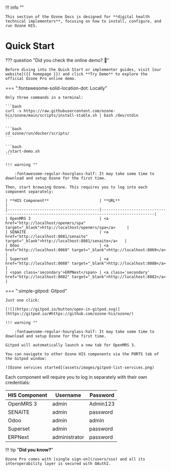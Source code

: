 !!! info ""

    This section of the Ozone Docs is designed for **digital health technical implementers**, focusing on how to install, configure, and run Ozone HIS.

# Quick Start

??? question "Did you check the online demo? :thinking:"

    Before diving into the Quick Start or implementer guides, visit [our website]({{ homepage }}) and click **Try Demo** to explore the official Ozone Pro online demo.

=== ":fontawesome-solid-location-dot: Locally"

    Only three commands in a terminal:

    ```bash
    curl -s https://raw.githubusercontent.com/ozone-his/ozone/main/scripts/install-stable.sh | bash /dev/stdin
    ```

    ```bash
    cd ozone/run/docker/scripts/
    ```

    ```bash
    ./start-demo.sh
    ```

    !!! warning ""

        :fontawesome-regular-hourglass-half: It may take some time to download and setup Ozone for the first time.

    Then, start browsing Ozone. This requires you to log into each component separately:

    | **HIS Component**                      | **URL**                                                                                     |
    |----------------------------------------|---------------------------------------------------------------------------------------------|
    | OpenMRS 3                              | <a href="http://localhost/openmrs/spa" target="_blank">http://localhost/openmrs/spa</a>     |
    | SENAITE                                | <a href="http://localhost:8081/senaite" target="_blank">http://localhost:8081/senaite</a>   |
    | Odoo                                   | <a href="http://localhost:8069" target="_blank">http://localhost:8069</a>                   |
    | Superset                               | <a href="http://localhost:8088" target="_blank">http://localhost:8088</a>                   |
    | <span class='secondary'>ERPNext</span> | <a class='secondary' href="http://localhost:8082" target="_blank">http://localhost:8082</a> |

=== ":simple-gitpod: Gitpod"

    Just one click:
    
    [![](https://gitpod.io/button/open-in-gitpod.svg)](https://gitpod.io/#https://github.com/ozone-his/ozone/)

    !!! warning ""

        :fontawesome-regular-hourglass-half: It may take some time to download and setup Ozone for the first time.

    Gitpod will automatically launch a new tab for OpenMRS 3.

    You can navigate to other Ozone HIS components via the PORTS tab of the Gitpod window:

    ![Ozone services started](assets/images/gitpod-list-services.png)

Each component will require you to log in separately with their own credentials:

| **HIS Component**                      | **Username**                                 | **Password**                            |
|----------------------------------------|----------------------------------------------|-----------------------------------------|
| OpenMRS 3                              | admin                                        | Admin123                                |
| SENAITE                                | admin                                        | password                                |
| Odoo                                   | admin                                        | admin                                   |
| Superset                               | admin                                        | password                                |
| <span class='secondary'>ERPNext</span> | <span class='secondary'>administrator</span> | <span class='secondary'>password</span> |

!!! tip "**Did you know?**"

    Ozone Pro comes with [single sign-on](/users/sso) and all its interoperability layer is secured with OAuth2.
